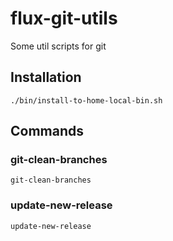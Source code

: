 # flux-git-utils

Some util scripts for git

## Installation

```shell
./bin/install-to-home-local-bin.sh
```

## Commands

### git-clean-branches

```shell
git-clean-branches
```

### update-new-release

```shell
update-new-release
```
